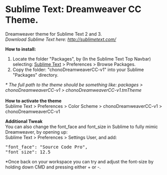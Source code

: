Sublime Text: Dreamweaver CC Theme.
==================================

Dreamweaver theme for Sublime Text 2 and 3.<br>
<i>Download Sublime Text here: <a href="http://sublimetext.com/" target="_blank">http://sublimetext.com/</a></i>



<strong>How to install:</strong><br>
<ol>
	<li>Locate the folder "Packages", by (In the Sublime Text Top Navbar) selecting: <u>Sublime Text</u> > Preferences > Browse Packages.</li>
	<li>Copy the folder: "chonoDreamweaverCC-v1" into your Sublime "Packages" directory.</li>
</ol>
<i>* The full path to the theme should be something like: packages > chonoDreamweaverCC-v1 > chonoDreamweaverCC-v1.tmTheme</i>
<br>
<br>
<strong>How to activate the theme</strong><br>
Sublime Text > Preferences > Color Scheme > chonoDreamweaverCC-v1 > chonoDreamweaverCC-v1

<strong>Additional Tweak</strong><br>
You can also change the font_face and font_size in Sublime to fully mimic Dreamweaver, by opening up:<br>
Sublime Text > Preferences > Settings User, and add:
<pre>
"font_face": "Source Code Pro",
"font_size": 12.5
</pre>
*Once back on your workspace you can try and adjust the font-size by holding down CMD and pressing either + or -.
